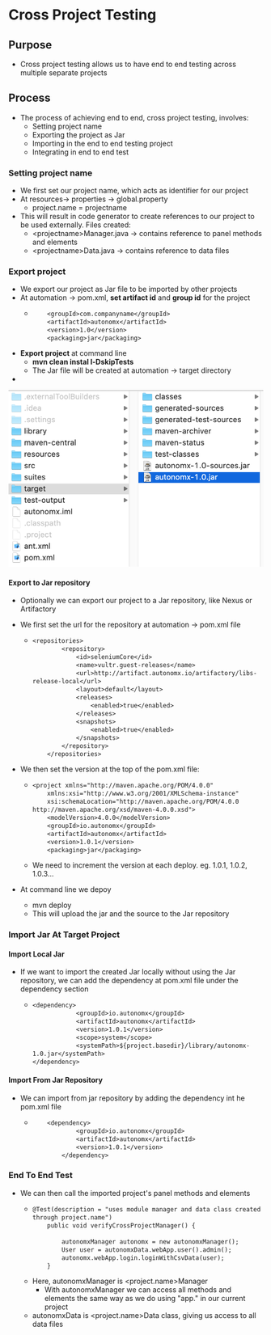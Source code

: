 # Cross Project Testing

## Purpose

* Cross project testing allows us to have end to end testing across multiple separate projects

## Process

* The process of achieving end to end, cross project testing, involves:
  * Setting project name
  * Exporting the project as Jar
  * Importing in the end to end testing project
  * Integrating in end to end test

### Setting project name

* We first set our project name, which acts as identifier for our project 
* At resources-&gt; properties -&gt; global.property
  * project.name = projectname
* This will result in code generator to create references to our project to be used externally. Files created:
  * &lt;projectname&gt;Manager.java -&gt; contains reference to panel methods and elements
  * &lt;projectname&gt;Data.java -&gt; contains reference to data files 



### Export project

* We export our project as Jar file to be imported by other projects
* At automation -&gt; pom.xml, **set artifact id** and **group id** for the project
  * ```text
    	<groupId>com.companyname</groupId>
    	<artifactId>autonomx</artifactId>
    	<version>1.0</version>
    	<packaging>jar</packaging>
    ```
* **Export project** at command line
  * **mvn clean instal l-DskipTests**
  * The Jar file will be created at automation -&gt; target directory
* 
![](../.gitbook/assets/image%20%28132%29.png)

#### Export to Jar repository

* Optionally we can export our project to a Jar repository, like Nexus or Artifactory
* We first set the url for the repository at automation -&gt; pom.xml file

  * ```text
    <repositories>
    		<repository>
    			<id>seleniumCore</id>
    			<name>vultr.guest-releases</name>
    			<url>http://artifact.autonomx.io/artifactory/libs-release-local</url>
    			<layout>default</layout>
    			<releases>
    				<enabled>true</enabled>
    			</releases>
    			<snapshots>
    				<enabled>true</enabled>
    			</snapshots>
    		</repository>
    	</repositories>
    ```

* We then set the version at the top of the pom.xml file:
  * ```text
    <project xmlns="http://maven.apache.org/POM/4.0.0"
    	xmlns:xsi="http://www.w3.org/2001/XMLSchema-instance"
    	xsi:schemaLocation="http://maven.apache.org/POM/4.0.0 http://maven.apache.org/xsd/maven-4.0.0.xsd">
    	<modelVersion>4.0.0</modelVersion>
    	<groupId>io.autonomx</groupId>
    	<artifactId>autonomx</artifactId>
    	<version>1.0.1</version>
    	<packaging>jar</packaging>	
    ```
  * We need to increment the version at each deploy. eg. 1.0.1, 1.0.2, 1.0.3...
* At command line we depoy
  * mvn deploy
  * This will upload the jar and the source to the Jar repository

### Import Jar At Target Project

#### Import Local Jar

* If we want to import the created Jar locally without using the Jar repository, we can add the dependency at pom.xml file under the dependency section
  * ```text
    <dependency>
    		    <groupId>io.autonomx</groupId>
    		    <artifactId>autonomx</artifactId>
    		    <version>1.0.1</version>
    		    <scope>system</scope>
    		    <systemPath>${project.basedir}/library/autonomx-1.0.jar</systemPath>
    </dependency>
    ```

#### Import From Jar Repository

* We can import from jar repository by adding the dependency int he pom.xml file
  * ```text
    	<dependency>
    			<groupId>io.autonomx</groupId>
    			<artifactId>autonomx</artifactId>
    			<version>1.0.1</version>
    		</dependency>
    ```

### End To End Test

* We can then call the imported project's panel methods and elements
  * ```text
    @Test(description = "uses module manager and data class created through project.name")
    	public void verifyCrossProjectManager() {
		
    		autonomxManager autonomx = new autonomxManager();
    		User user = autonomxData.webApp.user().admin();
    		autonomx.webApp.login.loginWithCsvData(user);
    	}
    ```
  * Here, autonomxManager is &lt;project.name&gt;Manager
    * With autonomxManager we can access all methods and elements the same way as we do using "app." in our current project
  * autonomxData is &lt;project.name&gt;Data class, giving us access to all data files

